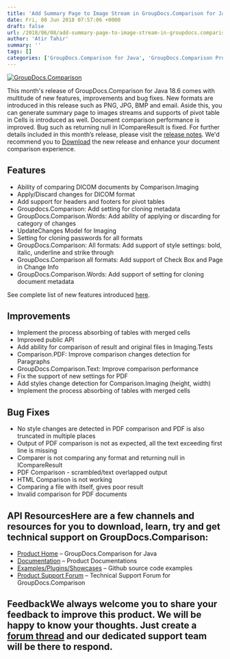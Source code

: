 ```yaml
---
title: 'Add Summary Page to Image Stream in GroupDocs.Comparison for Java 18.6'
date: Fri, 08 Jun 2018 07:57:06 +0000
draft: false
url: /2018/06/08/add-summary-page-to-image-stream-in-groupdocs.comparison-for-java-18.6/
author: 'Atir Tahir'
summary: ''
tags: []
categories: ['GroupDocs.Comparison for Java', 'GroupDocs.Comparison Product Family']
---
```


[![GroupDocs.Comparison](https://blog.groupdocs.com/wp-content/uploads/sites/4/2016/09/java-comparison-logo.png)](https://www.groupdocs.com/products/comparison/java)

This month's release of GroupDocs.Comparison for Java 18.6 comes with multitude of new features, improvements and bug fixes. New formats are introduced in this release such as PNG, JPG, BMP and email. Aside this, you can generate summary page to images streams and supports of pivot table in Cells is introduced as well. Document comparison performance is improved. Bug such as returning null in ICompareResult is fixed. For further details included in this month’s release, please visit the [release notes](https://docs.groupdocs.com/display/comparisonjava/GroupDocs.Comparison+for+Java+18.6+Release+Notes). We'd recommend you to [Download](https://downloads.groupdocs.com/comparison/java) the new release and enhance your document comparison experience.

## Features

*   Ability of comparing DICOM documents by Comparison.Imaging
*   Apply/Discard changes for DICOM format
*   Add support for headers and footers for pivot tables
*   Groupdocs.Comparison: Add setting for cloning metadata
*   GroupDocs.Comparison.Words: Add ability of applying or discarding for category of changes
*   UpdateChanges Model for Imaging
*   Setting for cloning passwords for all formats
*   GroupDocs.Comparison: All formats: Add support of style settings: bold, italic, underline and strike through
*   GroupDocs.Comparison all formats: Add support of Check Box and Page in Change Info
*   GroupDocs.Comparison.Words: Add support of setting for cloning document metadata

See complete list of new features introduced [here](https://docs.groupdocs.com/display/comparisonjava/GroupDocs.Comparison+for+Java+18.6+Release+Notes).

## Improvements

*   Implement the process absorbing of tables with merged cells
*   Improved public API
*   Add ability for comparison of result and original files in Imaging.Tests
*   Comparison.PDF: Improve comparison changes detection for Paragraphs
*   GroupDocs.Comparison.Text: Improve comparison performance
*   Fix the support of new settings for PDF
*   Add styles change detection for Comparison.Imaging (height, width)
*   Implement the process absorbing of tables with merged cells

## Bug Fixes

*   No style changes are detected in PDF comparison and PDF is also truncated in multiple places
*   Output of PDF comparison is not as expected, all the text exceeding first line is missing
*   Comparer is not comparing any format and returning null in ICompareResult
*   PDF Comparison - scrambled/text overlapped output
*   HTML Comparison is not working
*   Comparing a file with itself, gives poor result
*   Invalid comparison for PDF documents

## API ResourcesHere are a few channels and resources for you to download, learn, try and get technical support on GroupDocs.Comparison:

*   [Product Home](https://products.groupdocs.com/comparison/java "Product Home") – GroupDocs.Comparison for Java
*   [Documentation](https://docs.groupdocs.com/display/comparisonjava/Home "Documentation") – Product Documentations
*   [Examples/Plugins/Showcases](https://github.com/groupdocs-comparison/GroupDocs.Comparison-for-Java "Examples/Plugins/Showcases") – Github source code examples
*   [Product Support Forum](https://forum.groupdocs.com/c/comparison "Product Support Forum") – Technical Support Forum for GroupDocs.Comparison

## FeedbackWe always welcome you to share your feedback to improve this product. We will be happy to know your thoughts. Just create a [forum thread](https://forum.groupdocs.com/c/comparison) and our dedicated support team will be there to respond.




